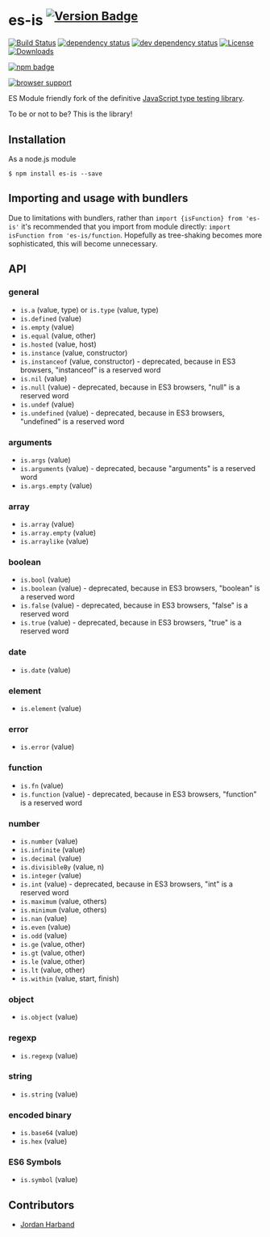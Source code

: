 # es-is <sup>[![Version Badge][npm-version-svg]][npm-url]</sup>

[![Build Status][travis-svg]][travis-url]
[![dependency status][deps-svg]][deps-url]
[![dev dependency status][dev-deps-svg]][dev-deps-url]
[![License][license-image]][license-url]
[![Downloads][downloads-image]][downloads-url]

[![npm badge][npm-badge-png]][npm-url]

[![browser support][testling-png]][testling-url]

ES Module friendly fork of the definitive [JavaScript type testing library][is].

To be or not to be? This is the library!

## Installation

As a node.js module

```shell
$ npm install es-is --save
```

## Importing and usage with bundlers
Due to limitations with bundlers, rather than `import {isFunction} from 'es-is'`
it's recommended that you import from module directly: `import isFunction from
'es-is/function`. Hopefully as tree-shaking becomes more sophisticated, this
will become unnecessary.

## API

### general

 - ``is.a`` (value, type) or ``is.type`` (value, type)
 - ``is.defined`` (value)
 - ``is.empty`` (value)
 - ``is.equal`` (value, other)
 - ``is.hosted`` (value, host)
 - ``is.instance`` (value, constructor)
 - ``is.instanceof`` (value, constructor) - deprecated, because in ES3 browsers, "instanceof" is a reserved word
 - ``is.nil`` (value)
 - ``is.null`` (value) - deprecated, because in ES3 browsers, "null" is a reserved word
 - ``is.undef`` (value)
 - ``is.undefined`` (value) - deprecated, because in ES3 browsers, "undefined" is a reserved word

### arguments

 - ``is.args`` (value)
 - ``is.arguments`` (value) - deprecated, because "arguments" is a reserved word
 - ``is.args.empty`` (value)

### array

 - ``is.array`` (value)
 - ``is.array.empty`` (value)
 - ``is.arraylike`` (value)

### boolean

 - ``is.bool`` (value)
 - ``is.boolean`` (value) - deprecated, because in ES3 browsers, "boolean" is a reserved word
 - ``is.false`` (value) - deprecated, because in ES3 browsers, "false" is a reserved word
 - ``is.true`` (value) - deprecated, because in ES3 browsers, "true" is a reserved word

### date

 - ``is.date`` (value)

### element

 - ``is.element`` (value)

### error

 - ``is.error`` (value)

### function

 - ``is.fn`` (value)
 - ``is.function`` (value) - deprecated, because in ES3 browsers, "function" is a reserved word

### number

 - ``is.number`` (value)
 - ``is.infinite`` (value)
 - ``is.decimal`` (value)
 - ``is.divisibleBy`` (value, n)
 - ``is.integer`` (value)
 - ``is.int`` (value) - deprecated, because in ES3 browsers, "int" is a reserved word
 - ``is.maximum`` (value, others)
 - ``is.minimum`` (value, others)
 - ``is.nan`` (value)
 - ``is.even`` (value)
 - ``is.odd`` (value)
 - ``is.ge`` (value, other)
 - ``is.gt`` (value, other)
 - ``is.le`` (value, other)
 - ``is.lt`` (value, other)
 - ``is.within`` (value, start, finish)

### object

 - ``is.object`` (value)

### regexp

 - ``is.regexp`` (value)

### string

 - ``is.string`` (value)

### encoded binary

 - ``is.base64`` (value)
 - ``is.hex`` (value)

### ES6 Symbols
 - ``is.symbol`` (value)


## Contributors

- [Jordan Harband](https://github.com/ljharb)

[is]: https://github.com/enricomarino/is
[npm-url]: https://npmjs.org/package/es-is
[npm-version-svg]: http://versionbadg.es/zeekay/es-is.svg
[travis-svg]: https://travis-ci.org/zeekay/es-is.svg
[travis-url]: https://travis-ci.org/zeekay/es-is
[deps-svg]: https://david-dm.org/zeekay/es-is.svg
[deps-url]: https://david-dm.org/zeekay/es-is
[dev-deps-svg]: https://david-dm.org/zeekay/es-is/dev-status.svg
[dev-deps-url]: https://david-dm.org/zeekay/es-is#info=devDependencies
[testling-png]: https://ci.testling.com/zeekay/es-is.png
[testling-url]: https://ci.testling.com/zeekay/es-is
[npm-badge-png]: https://nodei.co/npm/es-is.png?downloads=true&stars=true
[license-image]: http://img.shields.io/npm/l/es-is.svg
[license-url]: LICENSE.md
[downloads-image]: http://img.shields.io/npm/dm/es-is.svg
[downloads-url]: http://npm-stat.com/charts.html?package=es-is
